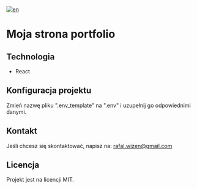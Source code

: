 [![en](https://img.shields.io/badge/lang-en-blue.svg)](https://github.com/rafalwizen/portfolio-website-2/blob/master/README.md)
# Moja strona portfolio

## Technologia
- React

## Konfiguracja projektu
Zmień nazwę pliku ".env_template" na ".env" i uzupełnij go odpowiednimi danymi.

## Kontakt
Jeśli chcesz się skontaktować, napisz na: [rafal.wizen@gmail.com](mailto:rafal.wizen@gmail.com)

## Licencja
Projekt jest na licencji MIT.